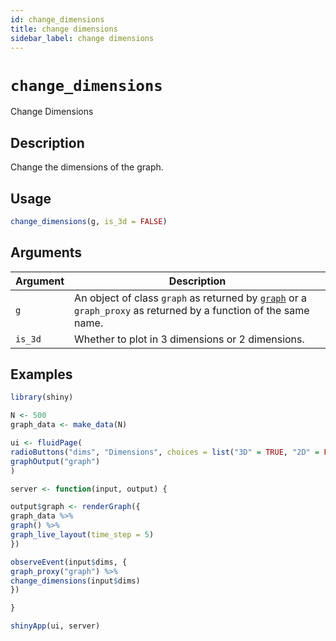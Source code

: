 ```yaml
---
id: change_dimensions
title: change dimensions
sidebar_label: change dimensions
---
```


# `change_dimensions`

Change Dimensions


## Description

Change the dimensions of the graph.


## Usage

```r
change_dimensions(g, is_3d = FALSE)
```


## Arguments

Argument      |Description
------------- |----------------
`g`     |     An object of class `graph` as returned by [`graph`](#graph) or a `graph_proxy`  as returned by a function of the same name.
`is_3d`     |     Whether to plot in 3 dimensions or 2 dimensions.


## Examples

```r
library(shiny)

N <- 500
graph_data <- make_data(N)

ui <- fluidPage(
radioButtons("dims", "Dimensions", choices = list("3D" = TRUE, "2D" = FALSE)),
graphOutput("graph")
)

server <- function(input, output) {

output$graph <- renderGraph({
graph_data %>%
graph() %>%
graph_live_layout(time_step = 5)
})

observeEvent(input$dims, {
graph_proxy("graph") %>%
change_dimensions(input$dims)
})

}

shinyApp(ui, server)
```


